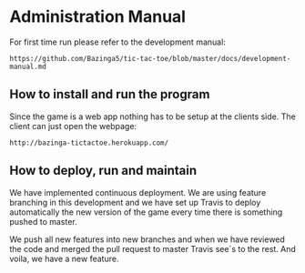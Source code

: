 Administration Manual
========================

For first time run please refer to the development manual:
```
https://github.com/Bazinga5/tic-tac-toe/blob/master/docs/development-manual.md
```


How to install and run the program
----------------

Since the game is a web app nothing has to be setup at the clients side. The client can just open the webpage: 

```
http://bazinga-tictactoe.herokuapp.com/
```

How to deploy, run and maintain
----------------

We have implemented continuous deployment.
We are using feature branching in this development and we have set up Travis to deploy automatically the new version of the game every time there is something pushed to master.

We push all new features into new branches and when we have reviewed the code and merged the pull request to master Travis see´s to the rest. And voila, we have a new feature.


